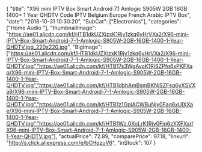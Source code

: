 {
	"title": "X96 mini IPTV Box Smart Android 7.1 Amlogic S905W 2GB 16GB 1400+ 1 Year QHDTV Code IPTV Belgium Europe French Arabic IPTV Box",
	"date": "2018-10-31 10:30:20",
	"SubCat": ["Electronics"],
	"categories": ["Home Audio "],
	"thumbnailImage": "https://ae01.alicdn.com/kf/HTB1dkUZXizxK1Rjy1zkq6yHrVXa2/X96-mini-IPTV-Box-Smart-Android-7-1-Amlogic-S905W-2GB-16GB-1400-1-Year-QHDTV.jpg_220x220.jpg",
	"BigImage": ["https://ae01.alicdn.com/kf/HTB1dkUZXizxK1Rjy1zkq6yHrVXa2/X96-mini-IPTV-Box-Smart-Android-7-1-Amlogic-S905W-2GB-16GB-1400-1-Year-QHDTV.jpg","https://ae01.alicdn.com/kf/HTB17s3WgAvoK1RjSZPfq6xPKFXaq/X96-mini-IPTV-Box-Smart-Android-7-1-Amlogic-S905W-2GB-16GB-1400-1-Year-QHDTV.jpg","https://ae01.alicdn.com/kf/HTB1dbhAmBsmBKNjSZFsq6yXSVXa9/X96-mini-IPTV-Box-Smart-Android-7-1-Amlogic-S905W-2GB-16GB-1400-1-Year-QHDTV.jpg","https://ae01.alicdn.com/kf/HTB1z1GpIACWBuNjy0Faq6xUlXXae/X96-mini-IPTV-Box-Smart-Android-7-1-Amlogic-S905W-2GB-16GB-1400-1-Year-QHDTV.jpg","https://ae01.alicdn.com/kf/HTB1Wz.0XoLrK1Rjy0Fjq6zYXFXar/X96-mini-IPTV-Box-Smart-Android-7-1-Amlogic-S905W-2GB-16GB-1400-1-Year-QHDTV.jpg"],
	"actualPrice": 72.89,
	"comparePrice": 97.18,
	"linkurl": "http://s.click.aliexpress.com/e/bCHqzuV6",
	"inStock": 107
}
